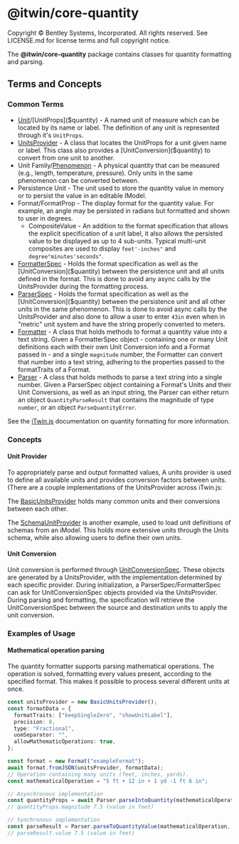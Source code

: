 # @itwin/core-quantity

Copyright © Bentley Systems, Incorporated. All rights reserved. See LICENSE.md for license terms and full copyright notice.

The __@itwin/core-quantity__ package contains classes for quantity formatting and parsing.

## Terms and Concepts

### Common Terms

- [Unit]($quantity)/[UnitProps]($quantity) - A named unit of measure which can be located by its name or label. The definition of any unit is represented through it's `UnitProps`.
- [UnitsProvider]($quantity) - A class that locates the UnitProps for a unit given name or label. This class also provides a [UnitConversion]($quantity) to convert from one unit to another.
- Unit Family/[Phenomenon]($ecschema-metadata) - A physical quantity that can be measured (e.g., length, temperature, pressure).  Only units in the same phenomenon can be converted between.
- Persistence Unit - The unit used to store the quantity value in memory or to persist the value in an editable IModel.
- Format/FormatProp - The display format for the quantity value. For example, an angle may be persisted in radians but formatted and shown to user in degrees.
  - CompositeValue - An addition to the format specification that allows the explicit specification of a unit label, it also allows the persisted value to be displayed as up to 4 sub-units. Typical multi-unit composites are used to display `feet'-inches"` and `degree°minutes'seconds"`.
- [FormatterSpec]($quantity) - Holds the format specification as well as the [UnitConversion]($quantity) between the persistence unit and all units defined in the format. This is done to avoid any async calls by the UnitsProvider during the formatting process.
- [ParserSpec]($quantity) - Holds the format specification as well as the [UnitConversion]($quantity) between the persistence unit and all other units in the same phenomenon. This is done to avoid async calls by the UnitsProvider and also done to allow a user to enter `43in` even when in "metric" unit system and have the string properly converted to meters.
- [Formatter]($quantity) - A class that holds methods to format a quantity value into a text string. Given a FormatterSpec object - containing one or many Unit definitions each with their own Unit Conversion info and a Format passed in - and a single `magnitude` number, the Formatter can convert that number into a text string, adhering to the properties passed to the formatTraits of a Format.
- [Parser]($quantity) - A class that holds methods to parse a text string into a single number. Given a ParserSpec object containing a Format's Units and their Unit Conversions, as well as an input string, the Parser can either return an object `QuantityParseResult` that contains the magnitude of type `number`, or an object `ParseQuantityError`.

See the [iTwin.js](https://www.itwinjs.org/learning/frontend/quantityformatting/#quantity-package) documentation on quantity formatting for more information.

### Concepts

#### Unit Provider
To appropriately parse and output formatted values, A units provider is used to define all available units and provides conversion factors between units. (There are a couple implementations of the UnitsProvider across iTwin.js:

The [BasicUnitsProvider]($frontend) holds many common units and their conversions between each other.

The [SchemaUnitProvider]($ecschema-metadata) is another example, used to load unit definitions of schemas from an iModel. This holds more extensive units through the Units schema, while also allowing users to define their own units.

#### Unit Conversion

Unit conversion is performed through [UnitConversionSpec]($quantity). These objects are generated by a UnitsProvider, with the implementation determined by each specific provider. During initialization, a ParserSpec/FormatterSpec can ask for UnitConversionSpec objects provided via the UnitsProvider. During parsing and formatting, the specification will retrieve the UnitConversionSpec between the source and destination units to apply the unit conversion.

<!-- #### How a value is formatted

#### How a string is parsed into a value -->

### Examples of Usage


#### Mathematical operation parsing

The quantity formatter supports parsing mathematical operations. The operation is solved, formatting every values present, according to the specified format. This makes it possible to process several different units at once.
```Typescript
const unitsProvider = new BasicUnitsProvider();
const formatData = {
  formatTraits: ["keepSingleZero", "showUnitLabel"],
  precision: 8,
  type: "Fractional",
  uomSeparator: "",
  allowMathematicOperations: true,
};

const format = new Format("exampleFormat");
await format.fromJSON(unitsProvider, formatData);
// Operation containing many units (feet, inches, yards).
const mathematicalOperation = "5 ft + 12 in + 1 yd -1 ft 6 in";

// Asynchronous implementation
const quantityProps = await Parser.parseIntoQuantity(mathematicalOperation, format, unitsProvider);
// quantityProps.magnitude 7.5 (value in feet)

// Synchronous implementation
const parseResult = Parser.parseToQuantityValue(mathematicalOperation, format, feetConversionSpecs);
// parseResult.value 7.5 (value in feet)
```
